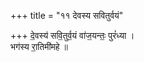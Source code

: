 +++
title = "११ देवस्य सवितुर्वयं"

+++
दे॒वस्य॑ सवि॒तुर्व॒यं वा॑ज॒यन्तः॒ पुरं॑ध्या ।  
भग॑स्य रा॒तिमी॑महे ॥